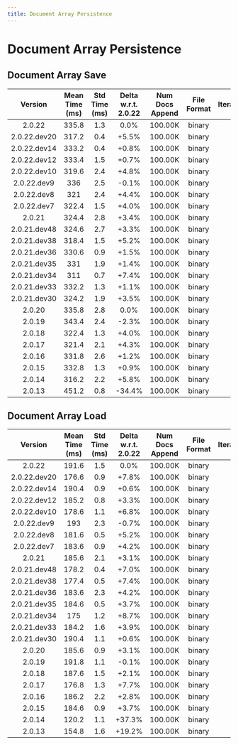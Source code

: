 ```yaml
---
title: Document Array Persistence
---
```

# Document Array Persistence

## Document Array Save

| Version | Mean Time (ms) | Std Time (ms) | Delta w.r.t. 2.0.22 | Num Docs Append | File Format | Iterations |
| :---: | :---: | :---: | :---: | :---: | :---: | :---: |
| 2.0.22 | 335.8 | 1.3 | 0.0% | 100.00K | binary | 5 |
| 2.0.22.dev20 | 317.2 | 0.4 | +5.5% | 100.00K | binary | 5 |
| 2.0.22.dev14 | 333.2 | 0.4 | +0.8% | 100.00K | binary | 5 |
| 2.0.22.dev12 | 333.4 | 1.5 | +0.7% | 100.00K | binary | 5 |
| 2.0.22.dev10 | 319.6 | 2.4 | +4.8% | 100.00K | binary | 5 |
| 2.0.22.dev9 | 336 | 2.5 | -0.1% | 100.00K | binary | 5 |
| 2.0.22.dev8 | 321 | 2.4 | +4.4% | 100.00K | binary | 5 |
| 2.0.22.dev7 | 322.4 | 1.5 | +4.0% | 100.00K | binary | 5 |
| 2.0.21 | 324.4 | 2.8 | +3.4% | 100.00K | binary | 5 |
| 2.0.21.dev48 | 324.6 | 2.7 | +3.3% | 100.00K | binary | 5 |
| 2.0.21.dev38 | 318.4 | 1.5 | +5.2% | 100.00K | binary | 5 |
| 2.0.21.dev36 | 330.6 | 0.9 | +1.5% | 100.00K | binary | 5 |
| 2.0.21.dev35 | 331 | 1.9 | +1.4% | 100.00K | binary | 5 |
| 2.0.21.dev34 | 311 | 0.7 | +7.4% | 100.00K | binary | 5 |
| 2.0.21.dev33 | 332.2 | 1.3 | +1.1% | 100.00K | binary | 5 |
| 2.0.21.dev30 | 324.2 | 1.9 | +3.5% | 100.00K | binary | 5 |
| 2.0.20 | 335.8 | 2.8 | 0.0% | 100.00K | binary | 5 |
| 2.0.19 | 343.4 | 2.4 | -2.3% | 100.00K | binary | 5 |
| 2.0.18 | 322.4 | 1.3 | +4.0% | 100.00K | binary | 5 |
| 2.0.17 | 321.4 | 2.1 | +4.3% | 100.00K | binary | 5 |
| 2.0.16 | 331.8 | 2.6 | +1.2% | 100.00K | binary | 5 |
| 2.0.15 | 332.8 | 1.3 | +0.9% | 100.00K | binary | 5 |
| 2.0.14 | 316.2 | 2.2 | +5.8% | 100.00K | binary | 5 |
| 2.0.13 | 451.2 | 0.8 | -34.4% | 100.00K | binary | 5 |
## Document Array Load

| Version | Mean Time (ms) | Std Time (ms) | Delta w.r.t. 2.0.22 | Num Docs Append | File Format | Iterations |
| :---: | :---: | :---: | :---: | :---: | :---: | :---: |
| 2.0.22 | 191.6 | 1.5 | 0.0% | 100.00K | binary | 5 |
| 2.0.22.dev20 | 176.6 | 0.9 | +7.8% | 100.00K | binary | 5 |
| 2.0.22.dev14 | 190.4 | 0.9 | +0.6% | 100.00K | binary | 5 |
| 2.0.22.dev12 | 185.2 | 0.8 | +3.3% | 100.00K | binary | 5 |
| 2.0.22.dev10 | 178.6 | 1.1 | +6.8% | 100.00K | binary | 5 |
| 2.0.22.dev9 | 193 | 2.3 | -0.7% | 100.00K | binary | 5 |
| 2.0.22.dev8 | 181.6 | 0.5 | +5.2% | 100.00K | binary | 5 |
| 2.0.22.dev7 | 183.6 | 0.9 | +4.2% | 100.00K | binary | 5 |
| 2.0.21 | 185.6 | 2.1 | +3.1% | 100.00K | binary | 5 |
| 2.0.21.dev48 | 178.2 | 0.4 | +7.0% | 100.00K | binary | 5 |
| 2.0.21.dev38 | 177.4 | 0.5 | +7.4% | 100.00K | binary | 5 |
| 2.0.21.dev36 | 183.6 | 2.3 | +4.2% | 100.00K | binary | 5 |
| 2.0.21.dev35 | 184.6 | 0.5 | +3.7% | 100.00K | binary | 5 |
| 2.0.21.dev34 | 175 | 1.2 | +8.7% | 100.00K | binary | 5 |
| 2.0.21.dev33 | 184.2 | 1.6 | +3.9% | 100.00K | binary | 5 |
| 2.0.21.dev30 | 190.4 | 1.1 | +0.6% | 100.00K | binary | 5 |
| 2.0.20 | 185.6 | 0.9 | +3.1% | 100.00K | binary | 5 |
| 2.0.19 | 191.8 | 1.1 | -0.1% | 100.00K | binary | 5 |
| 2.0.18 | 187.6 | 1.5 | +2.1% | 100.00K | binary | 5 |
| 2.0.17 | 176.8 | 1.3 | +7.7% | 100.00K | binary | 5 |
| 2.0.16 | 186.2 | 2.2 | +2.8% | 100.00K | binary | 5 |
| 2.0.15 | 184.6 | 0.9 | +3.7% | 100.00K | binary | 5 |
| 2.0.14 | 120.2 | 1.1 | +37.3% | 100.00K | binary | 5 |
| 2.0.13 | 154.8 | 1.6 | +19.2% | 100.00K | binary | 5 |
